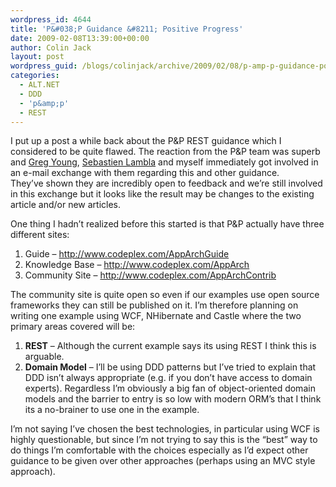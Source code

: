 ```yaml
---
wordpress_id: 4644
title: 'P&#038;P Guidance &#8211; Positive Progress'
date: 2009-02-08T13:39:00+00:00
author: Colin Jack
layout: post
wordpress_guid: /blogs/colinjack/archive/2009/02/08/p-amp-p-guidance-positive-progress.aspx
categories:
  - ALT.NET
  - DDD
  - 'p&amp;p'
  - REST
---
```

I put up a post a while back about the P&P REST guidance which I considered to be quite flawed. The reaction from the P&P team was superb and [Greg Young](http://codebetter.com/blogs/gregyoung/), [Sebastien Lambla](http://serialseb.blogspot.com/) and myself immediately got involved in an e-mail exchange with them regarding this and other guidance. They&#8217;ve&nbsp;shown they are incredibly open to feedback and we&#8217;re still involved in this exchange&nbsp;but&nbsp;it looks like the result may be changes to the existing article and/or new articles.

One thing I hadn&#8217;t realized before this started is that P&P actually have three different sites:

  1. Guide &ndash; <http://www.codeplex.com/AppArchGuide>
  2. Knowledge Base &ndash; <http://www.codeplex.com/AppArch>
  3. Community Site &ndash; <http://www.codeplex.com/AppArchContrib>

The community site is quite open so even if our examples use open source frameworks they can still be published on it. I&#8217;m therefore planning on writing one example using WCF, NHibernate and Castle where the two primary areas covered will be:

  1. **REST** &#8211; Although the current example says its using REST I think this is arguable.
  2. **Domain Model** &#8211; I&#8217;ll be using DDD patterns but I&#8217;ve tried to explain that DDD isn&#8217;t always appropriate (e.g. if you don&#8217;t have access to domain experts). Regardless I&#8217;m obviously a big fan of object-oriented domain models and the barrier to entry is so low with modern ORM&#8217;s that I think its a no-brainer to use one in the example.

I&#8217;m not saying I&#8217;ve chosen the best technologies, in particular using WCF is highly questionable, but since I&#8217;m not trying to say this is the &#8220;best&#8221; way to do things I&#8217;m comfortable with the choices especially as I&#8217;d expect other guidance to be given over other approaches (perhaps using an MVC style approach).